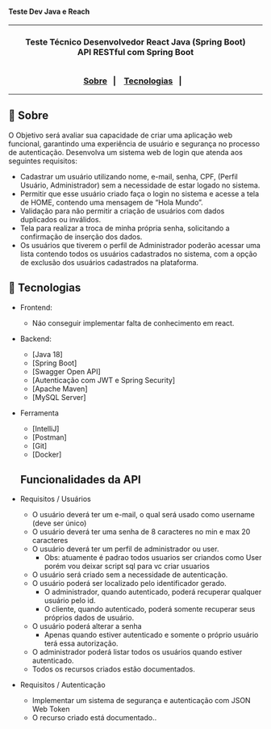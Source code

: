 <h4> Teste Dev Java e Reach </h4>

<hr>

<h3 align="center">
    Teste Técnico Desenvolvedor React Java (Spring Boot) 
    <br>
    API RESTful com Spring Boot
    <br><br>
    <p align="center">
      <a href="#-sobre">Sobre</a>&nbsp;&nbsp;&nbsp;|&nbsp;&nbsp;&nbsp;
      <a href="#-tecnologias">Tecnologias</a>&nbsp;&nbsp;&nbsp;|&nbsp;&nbsp;&nbsp;
  </p>
</h3>

<hr>

## 🔖 Sobre

O Objetivo será avaliar sua capacidade de criar uma aplicação web funcional, garantindo uma experiência de usuário e segurança no processo de autenticação. Desenvolva um sistema web de login que atenda aos seguintes requisitos:
- Cadastrar um usuário utilizando nome, e-mail, senha, CPF, (Perfil Usuário, Administrador) sem a necessidade de estar logado no sistema.
- Permitir que esse usuário criado faça o login no sistema e acesse a tela de HOME, contendo uma mensagem de “Hola Mundo”.
- Validação para não permitir a criação de usuários com dados duplicados ou inválidos.
- Tela para realizar a troca de minha própria senha, solicitando a confirmação de inserção dos dados.
- Os usuários que tiverem o perfil de Administrador poderão acessar uma lista contendo todos os usuários cadastrados no sistema, com a opção de exclusão dos usuários cadastrados na plataforma.

## 🚀 Tecnologias

- Frontend:
  - Náo conseguir implementar falta de conhecimento em react.

- Backend:
  - [Java 18]
  - [Spring Boot]
  - [Swagger Open API]
  - [Autenticação com JWT e Spring Security]
  - [Apache Maven]
  - [MySQL Server]

- Ferramenta
  - [IntelliJ]
  - [Postman]
  - [Git]
  - [Docker]


  ## Funcionalidades da API
- Requisitos / Usuários
  - O usuário deverá ter um e-mail, o qual será usado como username (deve ser único)
  - O usuário deverá ter uma senha de 8 caracteres no min e max 20 caracteres
  - O usuário deverá ter um perfil de administrador ou user. 
      - Obs: atuamente é padrao todos usuarios ser criandos como User porém vou deixar script sql para vc criar usuarios 
  - O usuário será criado sem a necessidade de autenticação.
  - O usuário poderá ser localizado pelo identificador gerado.
    - O administrador, quando autenticado, poderá recuperar qualquer usuário pelo id.
    - O cliente, quando autenticado, poderá somente recuperar seus próprios dados de usuário.
  - O usuário poderá alterar a senha
    - Apenas quando estiver autenticado e somente o próprio usuário terá essa autorização.
  - O administrador poderá listar todos os usuários quando estiver autenticado.
  - Todos os recursos criados estão documentados.
- Requisitos / Autenticação
  - Implementar um sistema de segurança e autenticação com JSON Web Token
  - O recurso criado está documentado..

